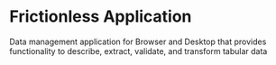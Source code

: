 # Frictionless Application

Data management application for Browser and Desktop that provides functionality to describe, extract, validate, and transform tabular data
